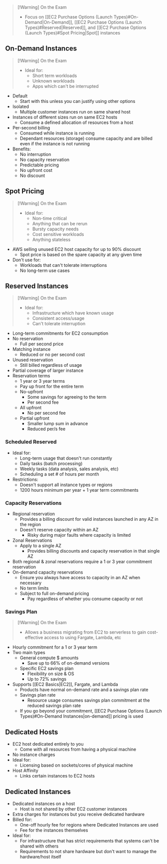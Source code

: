 >[!Warning] On the Exam
> - Focus on [[EC2 Purchase Options (Launch Types)#On-Demand|On-Demand]], [[EC2 Purchase Options (Launch Types)#Reserved|Reserved]], and [[EC2 Purchase Options (Launch Types)#Spot Pricing|Spot]] instances

## On-Demand Instances

>[!Warning] On the Exam
> - Ideal for:
> 	- Short term workloads
> 	- Unknown workloads
> 	- Apps which can't be interrupted

- Default
	- Start with this unless you can justify using other options
- Isolated
	- Multiple customer instances run on same shared host
- Instances of different sizes run on same EC2 hosts
	- Consume a defined allocation of resources from a host
- Per-second billing
	- Consumed while instance is running
	- Dependant resources (storage) consume capacity and are billed even if the instance is not running
- Benefits:
	- No interruption
	- No capacity reservation
	- Predictable pricing
	- No upfront cost
	- No discount

## Spot Pricing

>[!Warning] On the Exam
> - Ideal for:
> 	- Non-time critical
> 	- Anything that can be rerun
> 	- Bursty capacity needs
> 	- Cost sensitive workloads
> 	- Anything stateless

- AWS selling unused EC2 host capacity for up to 90% discount
	- Spot price is based on the spare capacity at any given time
- Don't use for:
	- Workloads that can't tolerate interruptions
	- No long-term use cases

## Reserved Instances

>[!Warning] On the Exam
> - Ideal for:
>	- Infrastructure which have known usage
>	- Consistent access/usage
>	- Can't tolerate interruption

- Long-term commitments for EC2 consumption
- No reservation
	- Full per second price
- Matching instance
	- Reduced or no per second cost
- Unused reservation
	- Still billed regardless of usage
- Partial coverage of larger instance
- Reservation terms
	- 1 year or 3 year terms
	- Pay up front for the entire term
	- No-upfront
		- Some savings for agreeing to the term
		- Per second fee
	- All upfront
		- No per second fee
	- Partial upfront
		- Smaller lump sum in advance
		- Reduced per/s fee

### Scheduled Reserved

- Ideal for:
	- Long-term usage that doesn't run constantly
	- Daily tasks (batch processing)
	- Weekly tasks (data analysis, sales analysis, etc)
	- Scheduling a set # of hours per month
- Restrictions:
	- Doesn't support all instance types or regions
	- 1200 hours minimum per year + 1 year term commitments

### Capacity Reservations

- Regional reservation
	- Provides a billing discount for valid instances launched in any AZ in the region
	- Doesn't reserve capacity within an AZ
		- Risky during major faults where capacity is limited
- Zonal Reservations
	- Apply to a single AZ
		- Provides billing discounts and capacity reservation in that single AZ
- Both regional & zonal reservations require a 1 or 3 year commitment reservation
- On-demand capacity reservations
	- Ensure you always have access to capacity in an AZ when necessary
	- No term limits
	- Subject to full on-demand pricing
		- Pay regardless of whether you consume capacity or not

### Savings Plan

> [!Warning] On the Exam
> - Allows a business migrating from EC2 to serverless to gain cost-effective access to using Fargate, Lambda, etc

- Hourly commitment for a 1 or 3 year term
- Two main types
	- General compute $ amounts
		- Save up to 66% of on-demand versions
	- Specific EC2 savings plan
		- Flexibility on size & OS
		- Up to 72% savings
- Supports [[EC2 Basics|EC2]], Fargate, and Lambda
	- Products have normal on-demand rate and a savings plan rate
	- Savings plan rate
		- Resource usage consumes savings plan commitment at the reduced savings plan rate
	- If you go beyond your commitment, [[EC2 Purchase Options (Launch Types)#On-Demand Instances|on-demand]] pricing is used


## Dedicated Hosts

- EC2 host dedicated entirely to you
	- Come with all resources from having a physical machine
- No instance charges
- Ideal for:
	- Licensing based on sockets/cores of physical machine
- Host Affinity
	- Links certain instances to EC2 hosts

## Dedicated Instances

- Dedicated instances on a host
	- Host is not shared by other EC2 customer instances
- Extra charges for instances but you receive dedicated hardware
- Billed for:
	- One-off hourly fee for regions where Dedicated Instances are used
	- Fee for the instances themselves
- Ideal for:
	- For infrastructure that has strict requirements that systems can't be shared with others
	- Requirements to not share hardware but don't want to manage the hardware/host itself